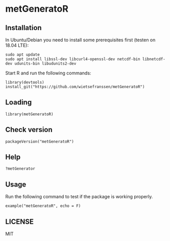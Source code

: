 # metGeneratoR

## Installation

In Ubuntu/Debian you need to install some prerequisites first (testen on 18.04 LTE):

    sudo apt update
    sudo apt install libssl-dev libcurl4-openssl-dev netcdf-bin libnetcdf-dev udunits-bin libudunits2-dev

Start R and run the following commands:

    library(devtools)
    install_git("https://github.com/wietsefranssen/metGeneratoR")
    
## Loading

    library(metGeneratoR)

## Check version

    packageVersion("metGeneratoR")

## Help

    ?metGenerator
    
## Usage

Run the following command to test if the package is working properly.

    example("metGeneratoR", echo = F)

## LICENSE

MIT
